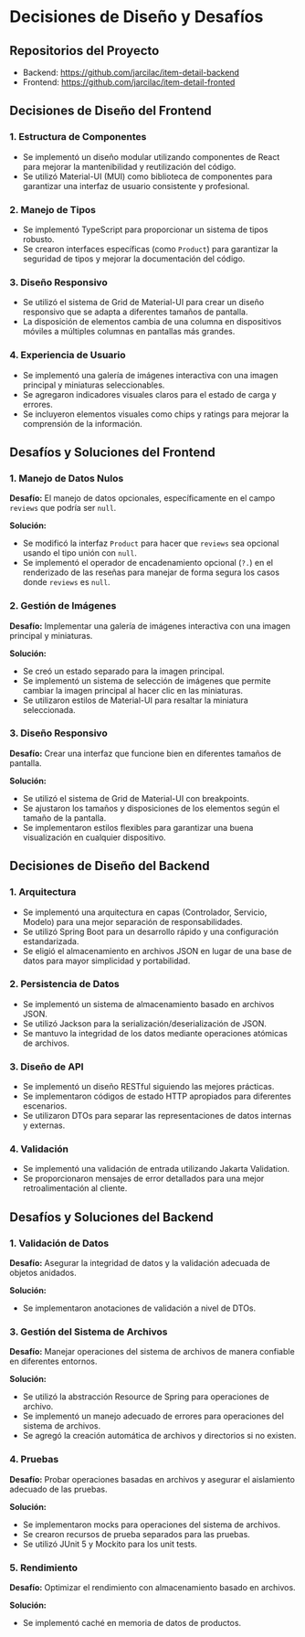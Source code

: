 # Decisiones de Diseño y Desafíos

## Repositorios del Proyecto
- Backend: https://github.com/jarcilac/item-detail-backend
- Frontend: https://github.com/jarcilac/item-detail-fronted

## Decisiones de Diseño del Frontend

### 1. Estructura de Componentes
- Se implementó un diseño modular utilizando componentes de React para mejorar la mantenibilidad y reutilización del código.
- Se utilizó Material-UI (MUI) como biblioteca de componentes para garantizar una interfaz de usuario consistente y profesional.

### 2. Manejo de Tipos
- Se implementó TypeScript para proporcionar un sistema de tipos robusto.
- Se crearon interfaces específicas (como `Product`) para garantizar la seguridad de tipos y mejorar la documentación del código.

### 3. Diseño Responsivo
- Se utilizó el sistema de Grid de Material-UI para crear un diseño responsivo que se adapta a diferentes tamaños de pantalla.
- La disposición de elementos cambia de una columna en dispositivos móviles a múltiples columnas en pantallas más grandes.

### 4. Experiencia de Usuario
- Se implementó una galería de imágenes interactiva con una imagen principal y miniaturas seleccionables.
- Se agregaron indicadores visuales claros para el estado de carga y errores.
- Se incluyeron elementos visuales como chips y ratings para mejorar la comprensión de la información.

## Desafíos y Soluciones del Frontend

### 1. Manejo de Datos Nulos
**Desafío:** El manejo de datos opcionales, específicamente en el campo `reviews` que podría ser `null`.

**Solución:** 
- Se modificó la interfaz `Product` para hacer que `reviews` sea opcional usando el tipo unión con `null`.
- Se implementó el operador de encadenamiento opcional (`?.`) en el renderizado de las reseñas para manejar de forma segura los casos donde `reviews` es `null`.

### 2. Gestión de Imágenes
**Desafío:** Implementar una galería de imágenes interactiva con una imagen principal y miniaturas.

**Solución:**
- Se creó un estado separado para la imagen principal.
- Se implementó un sistema de selección de imágenes que permite cambiar la imagen principal al hacer clic en las miniaturas.
- Se utilizaron estilos de Material-UI para resaltar la miniatura seleccionada.

### 3. Diseño Responsivo
**Desafío:** Crear una interfaz que funcione bien en diferentes tamaños de pantalla.

**Solución:**
- Se utilizó el sistema de Grid de Material-UI con breakpoints.
- Se ajustaron los tamaños y disposiciones de los elementos según el tamaño de la pantalla.
- Se implementaron estilos flexibles para garantizar una buena visualización en cualquier dispositivo.

## Decisiones de Diseño del Backend

### 1. Arquitectura
- Se implementó una arquitectura en capas (Controlador, Servicio, Modelo) para una mejor separación de responsabilidades.
- Se utilizó Spring Boot para un desarrollo rápido y una configuración estandarizada.
- Se eligió el almacenamiento en archivos JSON en lugar de una base de datos para mayor simplicidad y portabilidad.

### 2. Persistencia de Datos
- Se implementó un sistema de almacenamiento basado en archivos JSON.
- Se utilizó Jackson para la serialización/deserialización de JSON.
- Se mantuvo la integridad de los datos mediante operaciones atómicas de archivos.

### 3. Diseño de API
- Se implementó un diseño RESTful siguiendo las mejores prácticas.
- Se implementaron códigos de estado HTTP apropiados para diferentes escenarios.
- Se utilizaron DTOs para separar las representaciones de datos internas y externas.

### 4. Validación
- Se implementó una validación de entrada utilizando Jakarta Validation.
- Se proporcionaron mensajes de error detallados para una mejor retroalimentación al cliente.

## Desafíos y Soluciones del Backend

### 1. Validación de Datos
**Desafío:** Asegurar la integridad de datos y la validación adecuada de objetos anidados.

**Solución:**
- Se implementaron anotaciones de validación a nivel de DTOs.

### 3. Gestión del Sistema de Archivos
**Desafío:** Manejar operaciones del sistema de archivos de manera confiable en diferentes entornos.

**Solución:**
- Se utilizó la abstracción Resource de Spring para operaciones de archivo.
- Se implementó un manejo adecuado de errores para operaciones del sistema de archivos.
- Se agregó la creación automática de archivos y directorios si no existen.

### 4. Pruebas
**Desafío:** Probar operaciones basadas en archivos y asegurar el aislamiento adecuado de las pruebas.

**Solución:**
- Se implementaron mocks para operaciones del sistema de archivos.
- Se crearon recursos de prueba separados para las pruebas.
- Se utilizó JUnit 5 y Mockito para los unit tests.

### 5. Rendimiento
**Desafío:** Optimizar el rendimiento con almacenamiento basado en archivos.

**Solución:**
- Se implementó caché en memoria de datos de productos.